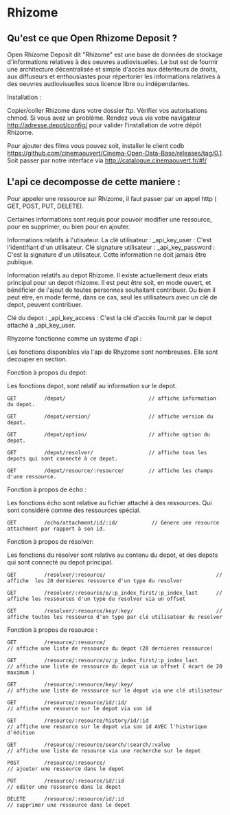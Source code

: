 # Rhizome

Qu'est ce que Open Rhizome Deposit ? 
---------------------

Open Rhizome Deposit dit "Rhizome" est une base de données de stockage d'informations relatives à des oeuvres audiovisuelles. Le but est de fournir une architecture décentralisée et simple d'accès aux détenteurs de droits, aux diffuseurs et enthousiastes pour répertorier les informations relatives à des oeuvres audiovisuelles sous licence libre ou indépendantes.

Installation :

Copier/coller Rhizome dans votre dossier ftp. Vérifier vos autorisations chmod. Si vous avez un problème.
Rendez vous via votre navigateur http://adresse.depot/config/ pour valider l'installation de votre dépôt Rhizome.

Pour ajouter des films vous pouvez soit, installer le client codb https://github.com/cinemaouvert/Cinema-Open-Data-Base/releases/tag/0.1. Soit passer par notre interface via http://catalogue.cinemaouvert.fr/#!/


L'api ce decomposse de cette maniere :
---------------------

Pour appeler une ressource sur Rhizome, il faut passer par un appel http ( GET, POST, PUT, DELETE).

Certaines informations sont requis pour pouvoir modifier une ressource, pour en supprimer, ou bien pour en ajouter.

Informations relatifs à l'utisateur.
La clé utilisateur : _api_key_user : C'est l'identifiant d'un utilisateur.
Clé signature utilisateur : _api_key_password : C'est la signature d'un utilisateur. Cette information ne doit jamais être publique.

Information relatifs au depot Rhizome.
Il existe actuellement deux etats principal pour un depot rhizome. 
Il est peut être soit, en mode ouvert, et bénéficier de l'ajout de toutes personnes souhaitant contribuer.
Ou bien il peut etre, en mode fermé, dans ce cas, seul les utilisateurs avec un clé de depot, peuvent contribuer.

Clé du depot : _api_key_access : C'est la clé d'accés fournit par le depot attaché à _api_key_user.


Rhyzome fonctionne comme un systeme d'api :

Les fonctions disponibles via l'api de Rhyzome sont nombreuses. Elle sont decouper en section.


Fonction à propos du depot:

Les fonctions depot, sont relatif au information sur le depot.

```
GET			/depot/                           // affiche information du depot.

GET			/depot/version/                   // affiche version du depot.

GET			/depot/option/                    // affiche option du depot.

GET			/depot/resolver/                  // affiche tous les depots qui sont connecté à ce depot.

GET			/depot/resource/:resource/        // affiche les champs d'une ressource.
```


Fonction à propos de écho :

Les fonctions écho sont relative au fichier attaché à des ressources. Qui sont considéré comme des ressources spécial.

```
GET			/echo/attachment/id/:id/           // Genere une resource attachment par rapport à son id.
```

Fonction à propos de résolver:

Les fonctions du résolver sont relative au contenu du depot, et des depots qui sont connecté au depot principal.

```
GET			/resolver/:resource/									// affiche  les 20 dernieres ressource d'un type du resolver

GET			/resolver/:resource/o/:p_index_first/:p_index_last		// affiche les ressources d'un type du resolver via un offset

GET			/resolver/:resource/key/:key/							// affiche toutes les ressource d'un type par clé utilisateur du resolver
```

Fonction à propos de resource :

```
GET			/resource/:resource/             		 			   	  	// affiche une liste de ressource du depot (20 dernieres ressource)

GET			/resource/:resource/o/:p_index_first/:p_index_last       	// affiche une liste de ressource du depot via un offset ( écart de 20 maximum )

GET			/resource/:resource/key/:key/       	 			        // affiche une liste de ressource sur le depot via une clé utilisateur

GET			/resource/:resource/id/:id/             			  	    // affiche une resource sur le depot via son id

GET			/resource/:resource/history/id/:id          	            // affiche une resource sur le depot via son id AVEC l'historique d'édition

GET			/resource/:resource/search/:search/:value                   // affiche une liste de resource via une recherche sur le depot

POST		/resource/:resource/             		 			   	  	// ajouter une ressource dans le depot

PUT			/resource/:resource/id/:id              		 	   	  	// editer une ressource dans le depot

DELETE		/resource/:resource/id/:id              		 	  	  	// supprimer une ressource dans le depot
```